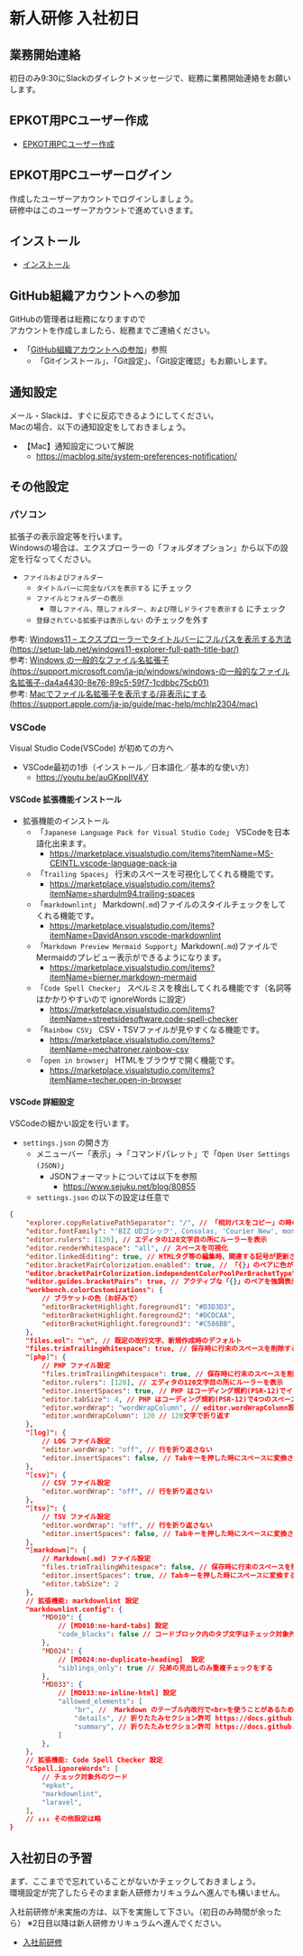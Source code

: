 # 新人研修 入社初日

## 業務開始連絡

初日のみ9:30にSlackのダイレクトメッセージで、総務に業務開始連絡をお願いします。

## EPKOT用PCユーザー作成

- [EPKOT用PCユーザー作成](./../../preparation/epkot-user/index.md)

## EPKOT用PCユーザーログイン

作成したユーザーアカウントでログインしましょう。  
研修中はこのユーザーアカウントで進めていきます。

## インストール

- [インストール](./../../preparation/install/index.md)

## GitHub組織アカウントへの参加

GitHubの管理者は総務になりますので  
アカウントを作成しましたら、総務までご連絡ください。

- 「[GitHub組織アカウントへの参加](./../../github/index.md)」参照
  - 「Gitインストール」、「Git設定」、「Git設定確認」もお願いします。

## 通知設定

メール・Slackは、すぐに反応できるようにしてください。  
Macの場合、以下の通知設定をしておきましょう。  

- 【Mac】通知設定について解説
  - <https://macblog.site/system-preferences-notification/>

## その他設定

### パソコン

拡張子の表示設定等を行います。  
Windowsの場合は、エクスプローラーの「フォルダオプション」から以下の設定を行なってください。  

- `ファイルおよびフォルダー`
  - `タイトルバーに完全なパスを表示する` にチェック
  - `ファイルとフォルダーの表示`
    - `隠しファイル、隠しフォルダー、および隠しドライブを表示する` にチェック
  - `登録されている拡張子は表示しない` のチェックを外す

参考: [Windows11 – エクスプローラーでタイトルバーにフルパスを表示する方法 (https://setup-lab.net/windows11-explorer-full-path-title-bar/)](https://setup-lab.net/windows11-explorer-full-path-title-bar/)  
参考: [Windows の一般的なファイル名拡張子 (https://support.microsoft.com/ja-jp/windows/windows-の一般的なファイル名拡張子-da4a4430-8e76-89c5-59f7-1cdbbc75cb01)](https://support.microsoft.com/ja-jp/windows/windows-の一般的なファイル名拡張子-da4a4430-8e76-89c5-59f7-1cdbbc75cb01)  
参考: [Macでファイル名拡張子を表示する/非表示にする (https://support.apple.com/ja-jp/guide/mac-help/mchlp2304/mac)](https://support.apple.com/ja-jp/guide/mac-help/mchlp2304/mac)  

### VSCode

Visual Studio Code(VSCode) が初めての方へ

- VSCode最初の1歩（インストール／日本語化／基本的な使い方）
  - <https://youtu.be/auGKppIIV4Y>

#### VSCode 拡張機能インストール

- 拡張機能のインストール
  - 「`Japanese Language Pack for Visual Studio Code`」 VSCodeを日本語化出来ます。
    - <https://marketplace.visualstudio.com/items?itemName=MS-CEINTL.vscode-language-pack-ja>
  - 「`Trailing Spaces`」 行末のスペースを可視化してくれる機能です。
    - <https://marketplace.visualstudio.com/items?itemName=shardulm94.trailing-spaces>
  - 「`markdownlint`」 Markdown(`.md`)ファイルのスタイルチェックをしてくれる機能です。
    - <https://marketplace.visualstudio.com/items?itemName=DavidAnson.vscode-markdownlint>
  - 「`Markdown Preview Mermaid Support`」Markdown(`.md`)ファイルでMermaidのプレビュー表示ができるようになります。
    - <https://marketplace.visualstudio.com/items?itemName=bierner.markdown-mermaid>
  - 「`Code Spell Checker`」 スペルミスを検出してくれる機能です（名詞等はかかりやすいので ignoreWords に設定）
    - <https://marketplace.visualstudio.com/items?itemName=streetsidesoftware.code-spell-checker>
  - 「`Rainbow CSV`」 CSV・TSVファイルが見やすくなる機能です。
    - <https://marketplace.visualstudio.com/items?itemName=mechatroner.rainbow-csv>
  - 「`open in browser`」 HTMLをブラウザで開く機能です。
    - <https://marketplace.visualstudio.com/items?itemName=techer.open-in-browser>

#### VSCode 詳細設定

VSCodeの細かい設定を行います。

- `settings.json` の開き方
  - メニューバー「表示」→「コマンドパレット」で「`Open User Settings (JSON)`」
    - JSONフォーマットについては以下を参照
      - <https://www.sejuku.net/blog/80855>
  - `settings.json` の以下の設定は任意で

```json
{
    "explorer.copyRelativePathSeparator": "/", // 「相対パスをコピー」の時の区切り文字
    "editor.fontFamily": "'BIZ UDゴシック', Consolas, 'Courier New', monospace",
    "editor.rulers": [120], // エディタの120文字目の所にルーラーを表示
    "editor.renderWhitespace": "all", // スペースを可視化
    "editor.linkedEditing": true, // HTMLタグ等の編集時、関連する記号が更新される（PHPには無効）
    "editor.bracketPairColorization.enabled": true, // 「{}」のペアに色がつく
    "editor.bracketPairColorization.independentColorPoolPerBracketType": true, // 異なるタイプのブラケットは同じ色にする
    "editor.guides.bracketPairs": true, // アクティブな「{}」のペアを強調表示
    "workbench.colorCustomizations": {
        // ブラケットの色（お好みで）
        "editorBracketHighlight.foreground1": "#D3D3D3",
        "editorBracketHighlight.foreground2": "#DCDCAA",
        "editorBracketHighlight.foreground3": "#C586BB",
    },
    "files.eol": "\n", // 既定の改行文字、新規作成時のデフォルト
    "files.trimTrailingWhitespace": true, // 保存時に行末のスペースを削除する
    "[php]": {
        // PHP ファイル設定
        "files.trimTrailingWhitespace": true, // 保存時に行末のスペースを削除する
        "editor.rulers": [120], // エディタの120文字目の所にルーラーを表示
        "editor.insertSpaces": true, // PHP はコーディング規約(PSR-12)でインデントにタブの使用は禁じられている
        "editor.tabSize": 4, // PHP はコーディング規約(PSR-12)で4つのスペースと決められている
        "editor.wordWrap": "wordWrapColumn", // editor.wordWrapColumn設定値で折り返す
        "editor.wordWrapColumn": 120 // 120文字で折り返す
    },
    "[log]": {
        // LOG ファイル設定
        "editor.wordWrap": "off", // 行を折り返さない
        "editor.insertSpaces": false, // Tabキーを押した時にスペースに変換されない
    },
    "[csv]": {
        // CSV ファイル設定
        "editor.wordWrap": "off", // 行を折り返さない
    },
    "[tsv]": {
        // TSV ファイル設定
        "editor.wordWrap": "off", // 行を折り返さない
        "editor.insertSpaces": false, // Tabキーを押した時にスペースに変換されない
    },
    "[markdown]": {
        // Markdown(.md) ファイル設定
        "files.trimTrailingWhitespace": false, // 保存時に行末のスペースを削除しない
        "editor.insertSpaces": true, // Tabキーを押した時にスペースに変換する
        "editor.tabSize": 2
    },
    // 拡張機能: markdownlint 設定
    "markdownlint.config": {
        "MD010": {
            // [MD010:no-hard-tabs] 設定
            "code_blocks": false // コードブロック内のタブ文字はチェック対象外
        },
        "MD024": {
            // [MD024:no-duplicate-heading]  設定
            "siblings_only": true // 兄弟の見出しのみ重複チェックをする
        },
        "MD033": {
            // [MD033:no-inline-html] 設定
            "allowed_elements": [
                "br", //  Markdown のテーブル内改行で<br>を使うことがあるため許可
                "details", // 折りたたみセクション許可 https://docs.github.com/ja/enterprise-cloud@latest/get-started/writing-on-github/working-with-advanced-formatting/organizing-information-with-collapsed-sections
                "summary", // 折りたたみセクション許可 https://docs.github.com/ja/enterprise-cloud@latest/get-started/writing-on-github/working-with-advanced-formatting/organizing-information-with-collapsed-sections
            ]
        },
    },
    // 拡張機能: Code Spell Checker 設定
    "cSpell.ignoreWords": [
        // チェック対象外のワード
        "epkot",
        "markdownlint",
        "laravel",
    ],
    // ↓↓↓ その他設定は略
}
```

## 入社初日の予習

まず、ここまでで忘れていることがないかチェックしておきましょう。  
環境設定が完了したらそのまま新人研修カリキュラムへ進んでも構いません。

入社前研修が未実施の方は、以下を実施して下さい。（初日のみ時間が余ったら）
※2日目以降は新人研修カリキュラムへ進んでください。

- [入社前研修](./../t/index.md)
